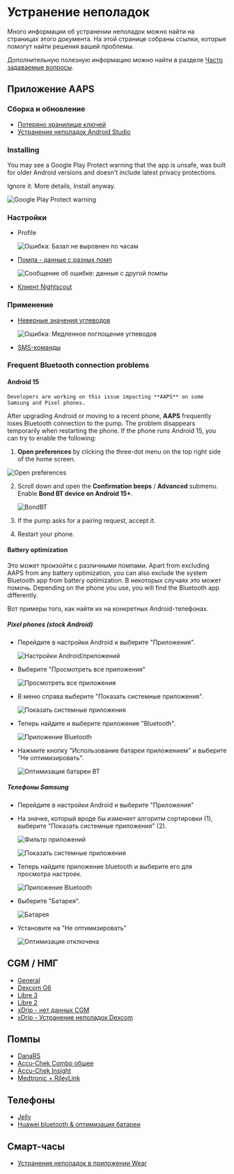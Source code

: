 # Устранение неполадок

Много информации об устранении неполадок можно найти на страницах этого документа. На этой странице собраны ссылки, которые помогут найти решения вашей проблемы.

Дополнительную полезную информацию можно найти в разделе [Часто задаваемые вопросы](../UsefulLinks/FAQ.md).

## Приложение AAPS

### Сборка и обновление

* [Потеряно хранилище ключей](#troubleshooting_androidstudio-lost-keystore)
* [Устранение неполадок Android Studio](TroubleshootingAndroidStudio)

### Installing

You may see a Google Play Protect warning that the app is unsafe, was built for older Android versions and doesn't include latest privacy protections.

Ignore it: More details, Install anyway.

![Google Play Protect warning](../images/troubleshooting/InstallGPP.png)

### Настройки
* Profile

  ![Ошибка: Базал не выровнен по часам](../images/Screen_DifferentPump.png)

* [Помпа - данные с разных помп](#update30-failure-message-data-from-different-pump)

  ![Сообщение об ошибке: данные с другой помпы](../images/BasalNotAlignedToHours2.png)

* [Клиент Nightscout](../GettingHelp/TroubleshootingNsClient.md)

### Применение
* [Неверные значения углеводов](#CobCalculation-detection-of-wrong-cob-values)

   ![Ошибка: Медленное поглощение углеводов](../images/Calculator_SlowCarbAbsorption.png)

* [SMS-команды](#SMSCommands-troubleshooting)

### Frequent Bluetooth connection problems

#### Android 15

```{warning}
Developers are working on this issue impacting **AAPS** on some Samsung and Pixel phones.
```

After upgrading Android or moving to a recent phone, **AAPS** frequently loses Bluetooth connection to the pump. The problem disappears temporarily when restarting the phone. If the phone runs Android 15, you can try to enable the following:

1) **Open preferences** by clicking the three-dot menu on the top right side of the home screen.


![Open preferences](../images/Pref2020_Open2.png)

2. Scroll down and open the **Confirmation beeps** / **Advanced** submenu. Enable **Bond BT device on Android 15+**.

   ![BondBT](../images/troubleshooting/BondBT.png)

3. If the pump asks for a pairing request, accept it.

4. Restart your phone.

#### Battery optimization

Это может произойти с различными помпами. Apart from excluding AAPS from any battery optimization, you can also exclude the system Bluetooth app from battery optimization. В некоторых случаях это может помочь. Depending on the phone you use, you will find the Bluetooth app differently.

Вот примеры того, как найти их на конкретных Android-телефонах.


##### Pixel phones (stock Android)

* Перейдите в настройки Android и выберите "Приложения".

  ![Настройки Android¦приложений](../images/troubleshooting/pixel/01_androidsettings.png)

* Выберите "Просмотреть все приложения"

  ![Просмотреть все приложения](../images/troubleshooting/pixel/02_apps.png)

* В меню справа выберите "Показать системные приложения".

  ![Показать системные приложения](../images/troubleshooting/pixel/03_allapps.png)

* Теперь найдите и выберите приложение "Bluetooth".

  ![Приложение Bluetooth](../images/troubleshooting/pixel/03_bluetooth.png)

* Нажмите кнопку "Использование батареи приложением" и выберите "Не оптимизировать".

  ![Оптимизация батареи BT](../images/troubleshooting/pixel/04_btunrestricted.png)


##### Телефоны Samsung

* Перейдите в настройки Android и выберите "Приложения"

* На значке, который вроде бы изменяет алгоритм сортировки (1), выберите "Показать системные приложения" (2).

  ![Фильтр приложений](../images/troubleshooting/samsung/Samsung01_Apps.png)

  ![Показать системные приложения](../images/troubleshooting/samsung/Samsung02_ShowSystemApps.png)

* Теперь найдите приложение bluetooth и выберите его для просмотра настроек.

  ![Приложение Bluetooth](../images/troubleshooting/samsung/Samsung03_BtApp.png)

* Выберите "Батарея".

  ![Батарея](../images/troubleshooting/samsung/Samsung04_Battery.png)

* Установите на "Не оптимизировать"

  ![Оптимизация отключена](../images/troubleshooting/samsung/Samsung05_NotOptimized.png)


## CGM /  НМГ

* [General](#general-cgm-troubleshooting)
* [Dexcom G6](#DexcomG6-troubleshooting-g6)
* [Libre 3](#libre3-experiences-and-troubleshooting)
* [Libre 2](#Libre2-experiences-and-troubleshooting)
* [xDrip - нет данных CGM](#xdrip-identify-receiver)
* [xDrip - Устранение неполадок Dexcom](#xdrip-troubleshooting-dexcom-g5-g6-and-xdrip)

## Помпы

* [DanaRS](#DanaRS-Insulin-Pump-dana-rs-specific-errors)
* [Accu-Chek Combo общее](../CompatiblePumps/Accu-Chek-Combo-Tips-for-Basic-usage.md)
* [Accu-Chek Insight](#Accu-Chek-Insight-Pump-insight-specific-errors)
* [Medtronic + RileyLink](#MedtronicPump-what-to-do-if-i-loose-connection-to-rileylink-and-or-pump)

## Телефоны

* [Jelly](../CompatiblePhones/Jelly.md)
* [Huawei bluetooth & оптимизация батареи](../CompatiblePhones/Huawei.md)

## Смарт-часы

* [Устранение неполадок в приложении Wear](#Watchfaces-troubleshooting-the-wear-app)
